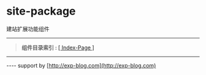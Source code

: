 # site-package
建站扩展功能组件

------
> <b>组件目录索引&nbsp;:&nbsp;</b>[[ Index-Page ]](https://lyy289065406.github.io/site-package/)
------

---- support by [http://exp-blog.com](http://exp-blog.com) 
